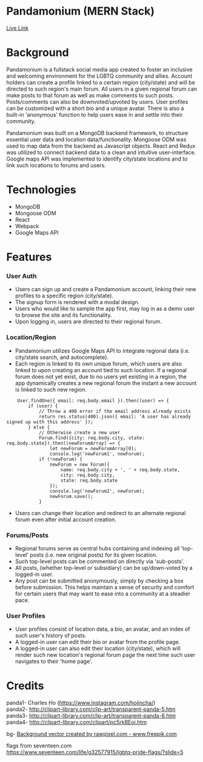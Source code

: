 # Pandamonium (MERN Stack)  
[Live Link](https://pandamonium-mern.herokuapp.com/)

# Background
Pandamonium is a fullstack social media app created to foster an inclusive and welcoming environment for the LGBTQ community and allies. Account holders can create a profile linked to a certain region (city/state) and will be directed to such region's main forum. All users in a given regional forum can make posts to that forum as well as make comments to such posts. Posts/comments can also be downvoted/upvoted by users. User profiles can be customized with a short bio and a unique avatar. There is also a built-in 'anonymous' function to help users ease in and settle into their community.  
  
Pandamonium was built on a MongoDB backend framework, to structure essential user data and location data/functionality. Mongoose ODM was used to map data from the backend as Javascript objects. React and Redux was utilized to connect backend data to a clean and intuitive user-interface. Google maps API was implemented to identify city/state locations and to link such locations to forums and users. 

# Technologies
- MongoDB
- Mongoose ODM
- React
- Webpack
- Google Maps API

# Features
### User Auth
- Users can sign up and create a Pandamonium account, linking their new profiles to a specific region (city/state).
- The signup form is rendered with a modal design.
- Users who would like to sample the app first, may log in as a demo user to browse the site and its functionality.
- Upon logging in, users are directed to their regional forum.

### Location/Region
- Pandamonium utilizes Google Maps API to integrate regional data (i.e. city/state search, and autocomplete).
- Each region is linked to its own unique forum, which users are also linked to upon creating an account tied to such location. If a regional forum does not yet exist, due to no users yet existing in a region, the app dynamically creates a new regional forum the instant a new account is linked to such new region.  
```
    User.findOne({ email: req.body.email }).then((user) => {
        if (user) {
            // Throw a 400 error if the email address already exists
            return res.status(400).json({ email: 'A user has already signed up with this address' });
        } else {
            // Otherwise create a new user
            Forum.find({city: req.body.city, state: req.body.state}).then((newForumArray) => {
                let newForum = newForumArray[0];
                console.log('newForum1', newForum);
            if (!newForum) {
                newForum = new Forum({
                    name: req.body.city + ', ' + req.body.state,
                    city: req.body.city,
                    state: req.body.state
                });
                console.log('newForum2', newForum);
                newForum.save();
            }
```
- Users can change their location and redirect to an alternate regional forum even after initial account creation.

### Forums/Posts
- Regional forums serve as central hubs containing and indexing all 'top-level' posts (i.e. new original posts) for its given location.
- Such top-level posts can be commented on directly via 'sub-posts'.
- All posts, (whether top-level or subsidiary) can be up/down-voted by a logged-in user.
- Any post can be submitted anonymously, simply by checking a box before submission. This helps maintain a sense of security and comfort for certain users that may want to ease into a community at a steadier pace.

### User Profiles
- User profiles consist of location data, a bio, an avatar, and an index of such user's history of posts.
- A logged-in user can edit their bio or avatar from the profile page.
- A logged-in user can also edit their location (city/state), which will render such new location's regional forum page the next time such user navigates to their 'home page'.

# Credits

panda1- Charles Ho (https://www.instagram.com/hojincha/)  
panda2- http://clipart-library.com/clip-art/transparent-panda-5.htm  
panda3- http://clipart-library.com/clip-art/transparent-panda-6.htm  
panda4- http://clipart-library.com/clipart/pc5rkBEoi.htm  

bg- <a href="https://www.freepik.com/vectors/background">Background vector created by rawpixel.com - www.freepik.com</a>

flags from seventeen.com
https://www.seventeen.com/life/g32577915/lgbtq-pride-flags/?slide=5

